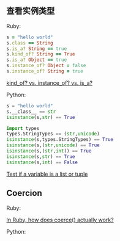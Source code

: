 
查看实例类型
------------

Ruby:
```ruby
s = "hello world"
s.class == String
s.is_a? String == true
s.kind_of? String == True
s.is_a? Object == true
s.instance_of? Object = false
s.instance_of? String = true
```
[kind_of? vs. instance_of? vs. is_a?](http://stackoverflow.com/questions/3893278/ruby-kind-of-vs-instance-of-vs-is-a)

Python:
```python
s = "hello world"
s.__class__ == str
isinstance(s,str) == True

import types
types.StringTypes == (str,unicode)
isinstance(s,types.StringTypes) == True
isinstance(s,(str,unicode) == True
isinstance(s,(str,int)) == True
isinstance(s,str) == True
isinstance(s,int) == False
```

[Test if a variable is a list or tuple](http://stackoverflow.com/questions/2184955/test-if-a-variable-is-a-list-or-tuple)

Coercion
--------

Ruby:

[In Ruby, how does coerce() actually work?](http://stackoverflow.com/questions/2799571/in-ruby-how-does-coerce-actually-work)

Python:
